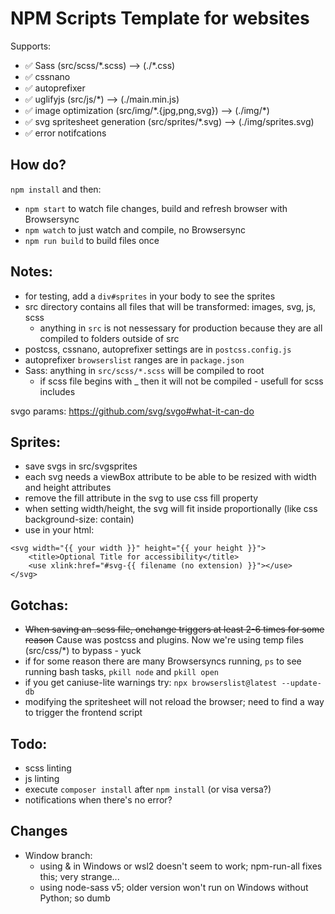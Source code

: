 # NPM Scripts Template for websites

Supports:

- ✅ Sass (src/scss/\*.scss) --> (./*.css)
- ✅ cssnano
- ✅ autoprefixer
- ✅ uglifyjs (src/js/*) --> (./main.min.js)
- ✅ image optimization (src/img/\*.{jpg,png,svg}) --> (./img/*)
- ✅ svg spritesheet generation (src/sprites/*.svg) --> (./img/sprites.svg)
- ✅ error notifcations

## How do?

`npm install` and then:

- `npm start` to watch file changes, build and refresh browser with Browsersync
- `npm watch` to just watch and compile, no Browsersync
- `npm run build` to build files once

## Notes:

- for testing, add a `div#sprites` in your body to see the sprites
- src directory contains all files that will be transformed: images, svg, js, scss
  - anything in `src` is not nessessary for production because they are all compiled to folders outside of src
- postcss, cssnano, autoprefixer settings are in `postcss.config.js`
- autoprefixer `browserslist` ranges are in `package.json`
- Sass: anything in `src/scss/*.scss` will be compiled to root
	- if scss file begins with _ then it will not be compiled - usefull for scss includes

svgo params: https://github.com/svg/svgo#what-it-can-do

## Sprites:

- save svgs in src/svgsprites
- each svg needs a viewBox attribute to be able to be resized with width and height attributes
- remove the fill attribute in the svg to use css fill property
- when setting width/height, the svg will fit inside proportionally (like css background-size: contain)
- use in your html:

```
<svg width="{{ your width }}" height="{{ your height }}">
	<title>Optional Title for accessibility</title>
	<use xlink:href="#svg-{{ filename (no extension) }}"></use>
</svg>
```


## Gotchas:

- ~~When saving an .scss file, onchange triggers at least 2-6 times for some reason~~ Cause was postcss and plugins. Now we're using temp files (src/css/*) to bypass - yuck
- if for some reason there are many Browsersyncs running, `ps` to see running bash tasks, `pkill node` and `pkill open`
- if you get caniuse-lite warnings try: `npx browserslist@latest --update-db`
- modifying the spritesheet will not reload the browser; need to find a way to trigger the frontend script


## Todo:

- scss linting
- js linting
- execute `composer install` after `npm install` (or visa versa?)
- notifications when there's no error?


## Changes

- Window branch:
	- using & in Windows or wsl2 doesn't seem to work; npm-run-all fixes this; very strange...
	- using node-sass v5; older version won't run on Windows without Python; so dumb